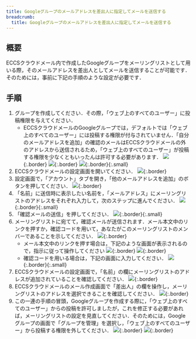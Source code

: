 ```yaml
---
title: Googleグループのメールアドレスを差出人に指定してメールを送信する
breadcrumb:
  title: Googleグループのメールアドレスを差出人に指定してメールを送信する
---
```

## 概要

ECCSクラウドメール内で作成したGoogleグループをメーリングリストとして用いる際，そのメールアドレスを差出人としてメールを送信することが可能です．そのためには，事前に下記の手順のような設定が必要です．

## 手順

1. グループを作成してください．その際，「ウェブ上のすべてのユーザー」に投稿権限を与えてください．
    - ECCSクラウドメールのGoogleグループでは，デフォルトでは「ウェブ上のすべてのユーザー」には投稿する権限が付与されていません．「自分のメールアドレスを追加」の確認のメールはECCSクラウドメールの外のアドレスから送信されるため，「ウェブ上のすべてのユーザー」が投稿する権限を少なくともいったんは許可する必要があります．
  ![](./groups01.png){:.border}
  ![](./groups02a.png){:.border}
  ![](./groups03.png){:.border}{:.small}
2. ECCSクラウドメールの設定画面を開いてください．
  ![](./groups04.png){:.border}
3. 設定画面で，「アカウント」タブを開き，「他のメールアドレスを追加」のボタンを押してください．
  ![](./groups05.png){:.border}
4. 「名前」に送信時に表示したい名前を，「メールアドレス」にメーリングリストのアドレスをそれぞれ入力して，次のステップに進んでください．
  ![](./groups06.png){:.border}{:.small}
5. 「確認メールの送信」を押してください．
  ![](./groups07.png){:.border}{:.small}
6. メーリングリストに宛てて，確認メールが送信されます．メール本文中のリンクを押すか，確認コードを用いて，あなたがこのメーリングリストのメンバーであることを示してください．
  ![](./groups09.png){:.border}
    - メール本文中のリンクを押す場合は，下記のような画面が表示されるので，指示に従って操作してください
    ![](./groups10.png){:.border}
    ![](./groups11.png){:.border}
    - 確認コードを用いる場合は，下記の画面に入力してください．
    ![](./groups08.png){:.border}{:.small}
7. ECCSクラウドメールの設定画面で，「名前」の欄にメーリングリストのアドレスが追加されていることを確認してください．
  ![](./groups12.png){:.border}
8. ECCSクラウドメールのメール作成画面で「差出人」の欄を操作し，メーリングリストのアドレスを選択できることを確認してください．
  ![](./groups13.png){:.border}
9. この一連の手順の冒頭，Googleグループを作成する際に，「ウェブ上のすべてのユーザー」からの投稿を許可しましたが，これを修正する必要があれば，メーリングリストの設定を見直してください．そのためには，Googleグループの画面で「グループを管理」を選択し，「ウェブ上のすべてのユーザー」から投稿する権限を外してください．
  ![](./groups14.png){:.border}
  ![](./groups15.png){:.border}

